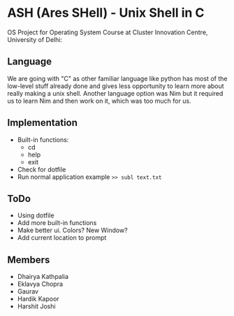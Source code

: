 # ASH (Ares SHell) - Unix Shell in C

OS Project for Operating System Course at Cluster Innovation Centre, University of Delhi:

## Language

 We are going with "C" as other familiar language like python has most of the low-level stuff already done and gives less opportunity to learn more about really making a unix shell. Another language option was Nim but it required us to learn Nim and then work on it, which was too much for us.

## Implementation

- Built-in functions:
  - cd
  - help
  - exit
- Check for dotfile
- Run normal application example `>> subl text.txt`

## ToDo

- Using dotfile
- Add more built-in functions 
- Make better ui. Colors? New Window?
- Add current location to prompt

## Members

- Dhairya Kathpalia
- Eklavya Chopra
- Gaurav
- Hardik Kapoor
- Harshit Joshi
